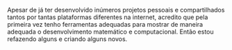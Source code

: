 Apesar de já ter desenvolvido inúmeros projetos pessoais e compartilhados tantos por tantas plataformas diferentes na internet, acredito que pela primeira vez tenho ferramentas adequadas para mostrar de maneira adequada o desenvolvimento matemático e computacional. Então estou refazendo alguns e criando alguns novos.
